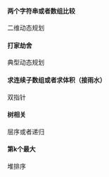 #### 两个字符串或者数组比较
二维动态规划
#### 打家劫舍
典型动态规划

#### 求连续子数组或者求体积（接雨水）
双指针

#### 树相关
层序或者递归

#### 第k个最大
堆排序
